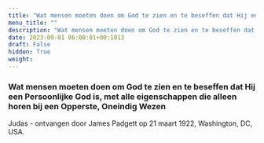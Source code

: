```yaml
---
title: "Wat mensen moeten doen om God te zien en te beseffen dat Hij een Persoonlijke God is, met alle eigenschappen die alleen horen bij een Opperste, Oneindig Wezen"
menu_title: ""
description: "Wat mensen moeten doen om God te zien en te beseffen dat Hij een Persoonlijke God is, met alle eigenschappen die alleen horen bij een Opperste, Oneindig Wezen"
date: 2023-09-01 06:00:01+00:1013
draft: False
hidden: True
weight:
---
```

### Wat mensen moeten doen om God te zien en te beseffen dat Hij een Persoonlijke God is, met alle eigenschappen die alleen horen bij een Opperste, Oneindig Wezen

Judas - ontvangen door James Padgett op 21 maart 1922, Washington, DC, USA.
